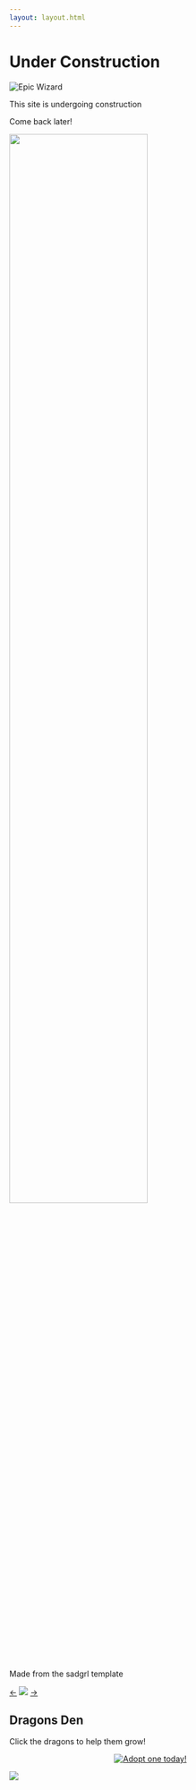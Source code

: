 ```yaml
---
layout: layout.html 
---
```

# Under Construction

![Epic Wizard](/imgs/epic-wizard.gif)

This site is undergoing construction

Come back later!

<!-- ![Seperator](/imgs/lightning-sep.gif) -->
<img src="/imgs/lightning-sep.gif" style="width: 70%;"/>

Made from the sadgrl template


<p>
    <a href="https://fediring.net/previous?host=dakotamarshall.net">←</a>
    <a href="https://fediring.net/"><img src="/imgs/fediring.gif"></a>
    <a href="https://fediring.net/next?host=dakotamarshall.net">→</a>
</p>

## Dragons Den

Click the dragons to help them grow!

<div class="box", style="text-align: center">
<a href="https://dragcave.net/view/bDFXh"><img src="https://dragcave.net/image/bDFXh.gif" style="border-width:0" alt="Adopt one today!"/></a>
</div>

<a href="https://www.allureofnds.net/"><img src="https://static.allureofnds.net/images/banner.png"/></a>
